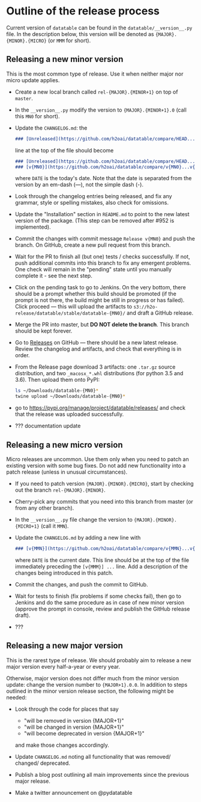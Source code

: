 <!---
  Copyright 2018 H2O.ai

  Permission is hereby granted, free of charge, to any person obtaining a
  copy of this software and associated documentation files (the "Software"),
  to deal in the Software without restriction, including without limitation
  the rights to use, copy, modify, merge, publish, distribute, sublicense,
  and/or sell copies of the Software, and to permit persons to whom the
  Software is furnished to do so, subject to the following conditions:

  The above copyright notice and this permission notice shall be included in
  all copies or substantial portions of the Software.

  THE SOFTWARE IS PROVIDED "AS IS", WITHOUT WARRANTY OF ANY KIND, EXPRESS OR
  IMPLIED, INCLUDING BUT NOT LIMITED TO THE WARRANTIES OF MERCHANTABILITY,
  FITNESS FOR A PARTICULAR PURPOSE AND NONINFRINGEMENT. IN NO EVENT SHALL THE
  AUTHORS OR COPYRIGHT HOLDERS BE LIABLE FOR ANY CLAIM, DAMAGES OR OTHER
  LIABILITY, WHETHER IN AN ACTION OF CONTRACT, TORT OR OTHERWISE, ARISING
  FROM, OUT OF OR IN CONNECTION WITH THE SOFTWARE OR THE USE OR OTHER DEALINGS
  IN THE SOFTWARE.
-->

# Outline of the release process

Current version of `datatable` can be found in the `datatable/__version__.py`
file. In the description below, this version will be denoted as
`{MAJOR}.{MINOR}.{MICRO}` (or `MMM` for short).


## Releasing a new minor version

This is the most common type of release. Use it when neither major nor micro
update applies.

- Create a new local branch called `rel-{MAJOR}.{MINOR+1}` on top of `master`.

- In the `__version__.py` modify the version to `{MAJOR}.{MINOR+1}.0` (call
  this `MN0` for short).

- Update the `CHANGELOG.md`: the
    ```md
    ### [Unreleased](https://github.com/h2oai/datatable/compare/HEAD...v{MMM})
    ```
  line at the top of the file should become
    ```md
    ### [Unreleased](https://github.com/h2oai/datatable/compare/HEAD...v{MN0})
    ### [v{MN0}](https://github.com/h2oai/datatable/compare/v{MN0}...v{MMM} — {DATE})
    ```
  where `DATE` is the today's date. Note that the date is separated from the
  version by an em-dash (—), not the simple dash (-).

- Look through the changelog entries being released, and fix any grammar,
  style or spelling mistakes, also check for omissions.

- Update the "Installation" section in `README.md` to point to the new
  latest version of the package. (This step can be removed after #952 is
  implemented).

- Commit the changes with commit message `Release v{MN0}` and push the branch.
  On GitHub, create a new pull request from this branch.

- Wait for the PR to finish all (but one) tests / checks successfully. If not,
  push additional commits into this branch to fix any emergent problems. One
  check will remain in the "pending" state until you manually complete it -
  see the next step.

- Click on the pending task to go to Jenkins. On the very bottom, there should
  be a prompt whether this build should be promoted (if the prompt is not there,
  the build might be still in progress or has failed). Click proceed — this
  will upload the artifacts to
  `s3://h2o-release/datatable/stable/datatable-{MN0}/` and draft a GitHub
  release.

- Merge the PR into master, but **DO NOT delete the branch**. This branch
  should be kept forever.

- Go to [Releases](https://github.com/h2oai/datatable/releases) on GitHub —
  there should be a new latest release. Review the changelog and artifacts, and
  check that everything is in order.

- From the Release page download 3 artifacts: one `.tar.gz` source distribution,
  and two `_macosx_*.whl` distributions (for python 3.5 and 3.6). Then upload
  them onto PyPI:
  ```bash
  ls ~/Downloads/datatable-{MN0}*
  twine upload ~/Downloads/datatable-{MN0}*
  ```

- go to <https://pypi.org/manage/project/datatable/releases/> and check that
  the release was uploaded successfully.

- ??? documentation update



## Releasing a new micro version

Micro releases are uncommon. Use them only when you need to patch an existing
version with some bug fixes. Do not add new functionality into a patch release
(unless in unusual circumstances).

- If you need to patch version `{MAJOR}.{MINOR}.{MICRO}`, start by checking out
  the branch `rel-{MAJOR}.{MINOR}`.

- Cherry-pick any commits that you need into this branch from master (or from
  any other branch).

- In the `__version__.py` file change the version to `{MAJOR}.{MINOR}.{MICRO+1}`
  (call it `MMN`).

- Update the `CHANGELOG.md` by adding a new line with
    ```md
    ### [v{MMN}](https://github.com/h2oai/datatable/compare/v{MMN}...v{MMM} — {DATE})
    ```
  where `DATE` is the current date. This line should be at the top of the file
  immediately preceding the `[v{MMM}] ...` line. Add a description of the
  changes being introduced in this patch.

- Commit the changes, and push the commit to GitHub.

- Wait for tests to finish (fix problems if some checks fail), then go to
  Jenkins and do the same procedure as in case of new minor version (approve
  the prompt in console, review and publish the GitHub release draft).

- ???



## Releasing a new major version

This is the rarest type of release. We should probably aim to release a new
major version every half-a-year or every year.

Otherwise, major version does not differ much from the minor version update:
change the version number to `{MAJOR+1}.0.0`. In addition to steps outlined
in the minor version release section, the following might be needed:

- Look through the code for places that say
  - "will be removed in version {MAJOR+1}"
  - "will be changed in version {MAJOR+1}"
  - "will become deprecated in version {MAJOR+1}"

  and make those changes accordingly.

- Update `CHANGELOG.md` noting all functionality that was removed/ changed/
  deprecated.

- Publish a blog post outlining all main improvements since the previous major
  release.

- Make a twitter announcement on @pydatatable
